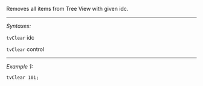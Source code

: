 Removes all items from Tree View with given idc.


---
*Syntaxes:*

`tvClear` idc

`tvClear` control

---
*Example 1:*

```sqf
tvClear 101;
```